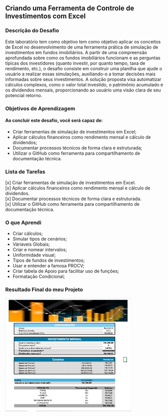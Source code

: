 ## Criando uma Ferramenta de Controle de Investimentos com Excel

### Descrição do Desafio
Este laboratório tem como objetivo tem como objetivo aplicar os conceitos de Excel no desenvolvimento de uma ferramenta prática de simulação de investimentos em fundos imobiliários. A partir de uma compreensão aprofundada sobre como os fundos imobiliários funcionam e as perguntas típicas dos investidores (quanto investir, por quanto tempo, taxa de rendimento, etc.), o desafio consiste em construir uma planilha que ajude o usuário a realizar essas simulações, auxiliando-o a tomar decisões mais informadas sobre seus investimentos. A solução proposta visa automatizar cálculos complexos, como o valor total investido, o patrimônio acumulado e os dividendos mensais, proporcionando ao usuário uma visão clara de seu potencial retorno.

### Objetivos de Aprendizagem 
#### Ao concluir este desafio, você será capaz de: 
- Criar ferramentas de simulação de investimentos em Excel;
- Aplicar cálculos financeiros como rendimento mensal e cálculo de dividendos;
- Documentar processos técnicos de forma clara e estruturada; 
- Utilizar o GitHub como ferramenta para compartilhamento de documentação técnica.

### Lista de Tarefas
[x] Criar ferramentas de simulação de investimentos em Excel.<br>
[x] Aplicar cálculos financeiros como rendimento mensal e cálculo de dividendos.<br>
[x] Documentar processos técnicos de forma clara e estruturada.<br>
[x] Utilizar o GitHub como ferramenta para compartilhamento de documentação técnica.<br>

### O que Aprendi

- Criar cálculos;
- Simular tipos de cenários;
- Váriaveis Globais;
- Criar e nomear intervalos;
- Uniformidade visual;
- Tipos de fundos de investimentos;
- Usar e entender a famosa PROCV;
- Criar tabela de Apoio para facilitar uso de funções;
- Formatação Condicional;
    
### Resultado Final do meu Projeto <br>

<p align="start" >
     <img width="400" heigth="400" src="https://github.com/thiagofeldner/Controle-de-Investimento/blob/main/images/Controle%20de%20Investimentos.png">
</p>

